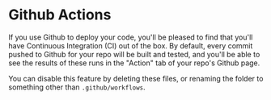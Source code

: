 # Github Actions

If you use Github to deploy your code, you'll be pleased to find that
you'll have Continuous Integration (CI) out of the box. By default, every
commit pushed to Github for your repo will be built and tested, and you'll
be able to see the results of these runs in the "Action" tab of your repo's
Github page.

You can disable this feature by deleting these files, or renaming the folder
to something other than `.github/workflows`.